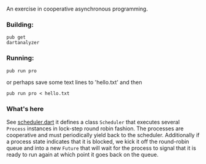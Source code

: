 
An exercise in cooperative asynchronous programming.

### Building:

```
pub get
dartanalyzer
```

### Running:

```
pub run pro
```

or perhaps save some text lines to 'hello.txt' and then

```
pub run pro < hello.txt
```

### What's here

See [scheduler.dart](lib/src/scheduler.dart) it defines a class
`Scheduler` that executes several `Process` instances in lock-step
round robin fashion.  The processes are cooperative and must
periodically yield back to the scheduler.  Additionally if a process
state indicates that it is blocked, we kick it off the round-robin
queue and into a new `Future` that will wait for the process to signal
that it is ready to run again at which point it goes back on the
queue.
